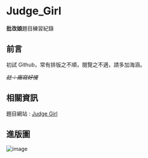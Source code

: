 # Judge_Girl
 **批改娘**題目練習紀錄

## 前言
初試 Github，常有排版之不順，閱覽之不適，請多加海涵。

~~*註：窩寫好慢*~~

## 相關資訊
題目網站 : [Judge Girl](https://judgegirl.csie.org/)

## 進版圖
![image](https://imgur.com/wN54lk7)

